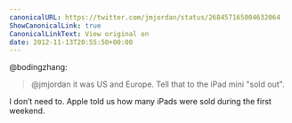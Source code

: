 ```yaml
---
canonicalURL: https://twitter.com/jmjordan/status/268457165004632064
ShowCanonicalLink: true
CanonicalLinkText: View original on
date: 2012-11-13T20:55:50+00:00
---
```

@bodingzhang:

> @jmjordan it was US and Europe. Tell that to the iPad mini "sold out".

I don’t need to. Apple told us how many iPads were sold during the first weekend.